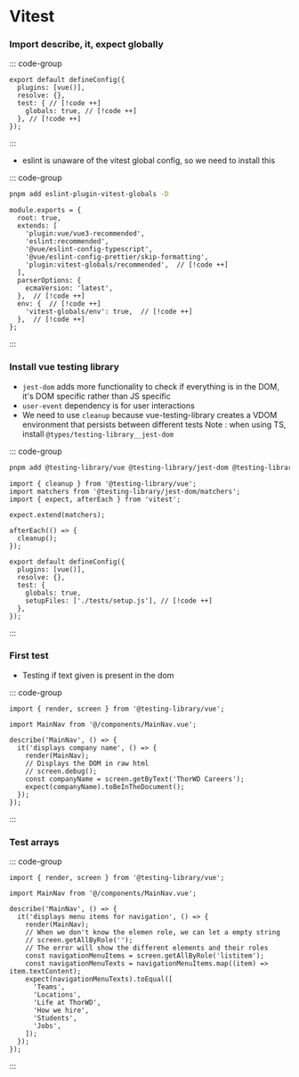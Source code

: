 # Vitest

### Import describe, it, expect globally

::: code-group

```js:line-numbers [vite.config.js]
export default defineConfig({
  plugins: [vue()],
  resolve: {},
  test: { // [!code ++]
    globals: true, // [!code ++]
  }, // [!code ++]
});
```

:::

- eslint is unaware of the vitest global config, so we need to install this

::: code-group

```bash [terminal]
pnpm add eslint-plugin-vitest-globals -D
```

```js:line-numbers [.eslintrc.cjs]
module.exports = {
  root: true,
  extends: [
    'plugin:vue/vue3-recommended',
    'eslint:recommended',
    '@vue/eslint-config-typescript',
    '@vue/eslint-config-prettier/skip-formatting',
    'plugin:vitest-globals/recommended',  // [!code ++]
  ],
  parserOptions: {
    ecmaVersion: 'latest',
  },  // [!code ++]
  env: {  // [!code ++]
    'vitest-globals/env': true,  // [!code ++]
  },  // [!code ++]
};

```

:::

### Install vue testing library

- `jest-dom` adds more functionality to check if everything is in the DOM, it's DOM specific rather than JS specific
- `user-event` dependency is for user interactions
- We need to use `cleanup` because vue-testing-library creates a VDOM environment that persists between different tests
Note : when using TS, install `@types/testing-library__jest-dom`

::: code-group

```bash [terminal]
pnpm add @testing-library/vue @testing-library/jest-dom @testing-library/user-event -D
```

```js:line-numbers [setup.js]
import { cleanup } from '@testing-library/vue';
import matchers from '@testing-library/jest-dom/matchers';
import { expect, afterEach } from 'vitest';

expect.extend(matchers);

afterEach(() => {
  cleanup();
});
```

```js:line-numbers [vite.config.js]
export default defineConfig({
  plugins: [vue()],
  resolve: {},
  test: {
    globals: true,
    setupFiles: ['./tests/setup.js'], // [!code ++]
  },
});

```
:::

### First test

- Testing if text given is present in the dom

::: code-group
```js:line-numbers [MainNav.test.ts]
import { render, screen } from '@testing-library/vue';

import MainNav from '@/components/MainNav.vue';

describe('MainNav', () => {
  it('displays company name', () => {
    render(MainNav);
    // Displays the DOM in raw html
    // screen.debug();
    const companyName = screen.getByText('ThorWD Careers');
    expect(companyName).toBeInTheDocument();
  });
});
```
:::

### Test arrays
::: code-group
```js:line-numbers [MainNav.test.ts]
import { render, screen } from '@testing-library/vue';

import MainNav from '@/components/MainNav.vue';

describe('MainNav', () => {
  it('displays menu items for navigation', () => {
    render(MainNav);
    // When we don't know the elemen role, we can let a empty string
    // screen.getAllByRole('');
    // The error will show the different elements and their roles
    const navigationMenuItems = screen.getAllByRole('listitem');
    const navigationMenuTexts = navigationMenuItems.map((item) => item.textContent);
    expect(navigationMenuTexts).toEqual([
      'Teams',
      'Locations',
      'Life at ThorWD',
      'How we hire',
      'Students',
      'Jobs',
    ]);
  });
});
```
:::